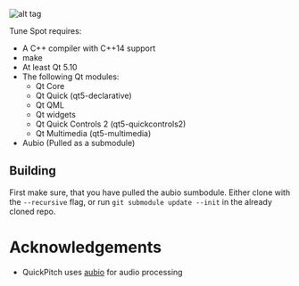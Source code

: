 ![alt tag](https://i.imgur.com/M9HlvZR.png)


Tune Spot requires:

* A C++ compiler with C++14 support
* make
* At least Qt 5.10
* The following Qt modules:
	- Qt Core 
	- Qt Quick (qt5-declarative)
	- Qt QML
	- Qt widgets
	- Qt Quick Controls 2 (qt5-quickcontrols2)
	- Qt Multimedia (qt5-multimedia)
* Aubio (Pulled as a submodule)

## Building

First make sure, that you have pulled the aubio sumbodule.
Either clone with the `--recursive` flag, or run `git submodule update --init` in the already cloned repo.

# Acknowledgements
- QuickPitch uses [aubio](https://github.com/aubio/aubio) for audio processing